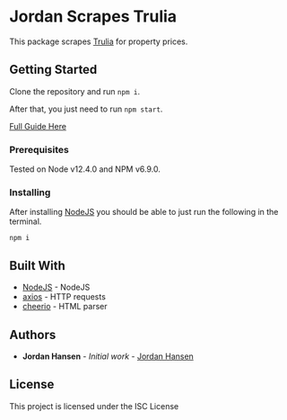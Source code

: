 # Jordan Scrapes Trulia

This package scrapes [Trulia](https://trulia.com) for property prices. 

## Getting Started

Clone the repository and run `npm i`. 

After that, you just need to run `npm start`.

[Full Guide Here](https://javascriptwebscrapingguy.com/jordan-scrapes-trulia/)

### Prerequisites

Tested on Node v12.4.0 and NPM v6.9.0.

### Installing

After installing [NodeJS](https://nodejs.org/en/) you should be able to just run the following in the terminal.

```
npm i
```

## Built With

* [NodeJS](https://nodejs.org/en/) - NodeJS
* [axios](https://github.com/axios/axios) - HTTP requests
* [cheerio](https://cheerio.js.org/) - HTML parser

## Authors

* **Jordan Hansen** - *Initial work* - [Jordan Hansen](https://github.com/aarmora)


## License

This project is licensed under the ISC License

